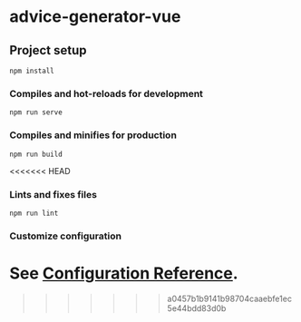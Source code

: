 
# advice-generator-vue


## Project setup
```
npm install
```

### Compiles and hot-reloads for development
```
npm run serve
```

### Compiles and minifies for production
```
npm run build
```

<<<<<<< HEAD
### Lints and fixes files
```
npm run lint
```

### Customize configuration
See [Configuration Reference](https://cli.vuejs.org/config/).
=======
>>>>>>> a0457b1b9141b98704caaebfe1ec5e44bdd83d0b
